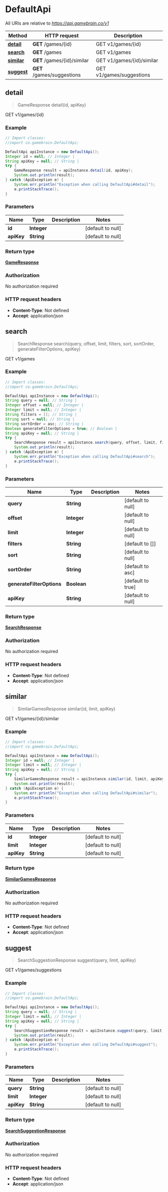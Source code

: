 # DefaultApi

All URIs are relative to *https://api.gamebrain.co/v1*

Method | HTTP request | Description
------------- | ------------- | -------------
[**detail**](DefaultApi.md#detail) | **GET** /games/{id} | GET v1/games/{id}
[**search**](DefaultApi.md#search) | **GET** /games | GET v1/games
[**similar**](DefaultApi.md#similar) | **GET** /games/{id}/similar | GET v1/games/{id}/similar
[**suggest**](DefaultApi.md#suggest) | **GET** /games/suggestions | GET v1/games/suggestions



## detail

> GameResponse detail(id, apiKey)

GET v1/games/{id}

### Example

```java
// Import classes:
//import co.gamebrain.DefaultApi;

DefaultApi apiInstance = new DefaultApi();
Integer id = null; // Integer | 
String apiKey = null; // String | 
try {
    GameResponse result = apiInstance.detail(id, apiKey);
    System.out.println(result);
} catch (ApiException e) {
    System.err.println("Exception when calling DefaultApi#detail");
    e.printStackTrace();
}
```

### Parameters


Name | Type | Description  | Notes
------------- | ------------- | ------------- | -------------
 **id** | **Integer**|  | [default to null]
 **apiKey** | **String**|  | [default to null]

### Return type

[**GameResponse**](GameResponse.md)

### Authorization

No authorization required

### HTTP request headers

- **Content-Type**: Not defined
- **Accept**: application/json


## search

> SearchResponse search(query, offset, limit, filters, sort, sortOrder, generateFilterOptions, apiKey)

GET v1/games

### Example

```java
// Import classes:
//import co.gamebrain.DefaultApi;

DefaultApi apiInstance = new DefaultApi();
String query = null; // String | 
Integer offset = null; // Integer | 
Integer limit = null; // Integer | 
String filters = []; // String | 
String sort = null; // String | 
String sortOrder = asc; // String | 
Boolean generateFilterOptions = true; // Boolean | 
String apiKey = null; // String | 
try {
    SearchResponse result = apiInstance.search(query, offset, limit, filters, sort, sortOrder, generateFilterOptions, apiKey);
    System.out.println(result);
} catch (ApiException e) {
    System.err.println("Exception when calling DefaultApi#search");
    e.printStackTrace();
}
```

### Parameters


Name | Type | Description  | Notes
------------- | ------------- | ------------- | -------------
 **query** | **String**|  | [default to null]
 **offset** | **Integer**|  | [default to null]
 **limit** | **Integer**|  | [default to null]
 **filters** | **String**|  | [default to []]
 **sort** | **String**|  | [default to null]
 **sortOrder** | **String**|  | [default to asc]
 **generateFilterOptions** | **Boolean**|  | [default to true]
 **apiKey** | **String**|  | [default to null]

### Return type

[**SearchResponse**](SearchResponse.md)

### Authorization

No authorization required

### HTTP request headers

- **Content-Type**: Not defined
- **Accept**: application/json


## similar

> SimilarGamesResponse similar(id, limit, apiKey)

GET v1/games/{id}/similar

### Example

```java
// Import classes:
//import co.gamebrain.DefaultApi;

DefaultApi apiInstance = new DefaultApi();
Integer id = null; // Integer | 
Integer limit = null; // Integer | 
String apiKey = null; // String | 
try {
    SimilarGamesResponse result = apiInstance.similar(id, limit, apiKey);
    System.out.println(result);
} catch (ApiException e) {
    System.err.println("Exception when calling DefaultApi#similar");
    e.printStackTrace();
}
```

### Parameters


Name | Type | Description  | Notes
------------- | ------------- | ------------- | -------------
 **id** | **Integer**|  | [default to null]
 **limit** | **Integer**|  | [default to null]
 **apiKey** | **String**|  | [default to null]

### Return type

[**SimilarGamesResponse**](SimilarGamesResponse.md)

### Authorization

No authorization required

### HTTP request headers

- **Content-Type**: Not defined
- **Accept**: application/json


## suggest

> SearchSuggestionResponse suggest(query, limit, apiKey)

GET v1/games/suggestions

### Example

```java
// Import classes:
//import co.gamebrain.DefaultApi;

DefaultApi apiInstance = new DefaultApi();
String query = null; // String | 
Integer limit = null; // Integer | 
String apiKey = null; // String | 
try {
    SearchSuggestionResponse result = apiInstance.suggest(query, limit, apiKey);
    System.out.println(result);
} catch (ApiException e) {
    System.err.println("Exception when calling DefaultApi#suggest");
    e.printStackTrace();
}
```

### Parameters


Name | Type | Description  | Notes
------------- | ------------- | ------------- | -------------
 **query** | **String**|  | [default to null]
 **limit** | **Integer**|  | [default to null]
 **apiKey** | **String**|  | [default to null]

### Return type

[**SearchSuggestionResponse**](SearchSuggestionResponse.md)

### Authorization

No authorization required

### HTTP request headers

- **Content-Type**: Not defined
- **Accept**: application/json

